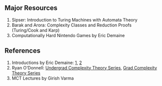## Major Resources

1. Sipser: Introduction to Turing Machines with Automata Theory
2. Barak and Arora: Complexity Classes and Reduction Proofs (Turing/Cook and Karp)
3. Computationally Hard Nintendo Games by Eric Demaine

## References

1. Introductions by Eric Demaine: [1](https://www.youtube.com/watch?v=moPtwq_cVH8&list=PLUl4u3cNGP61Oq3tWYp6V_F-5jb5L2iHb&index=23), 
[2](https://www.youtube.com/watch?v=eHZifpgyH_4&list=PLUl4u3cNGP6317WaSNfmCvGym2ucw3oGp&index=22)
2. Ryan O'Donnell: [Undergrad Complexity Theory Series](https://www.youtube.com/playlist?list=PLm3J0oaFux3YL5vLXpzOyJiLtqLp6dCW2), [Grad Complexity Theory Series](https://www.youtube.com/playlist?list=PLm3J0oaFux3b8Gg1DdaJOzYNsaXYLAOKH)
3. MCT Lectures by Girish Varma
